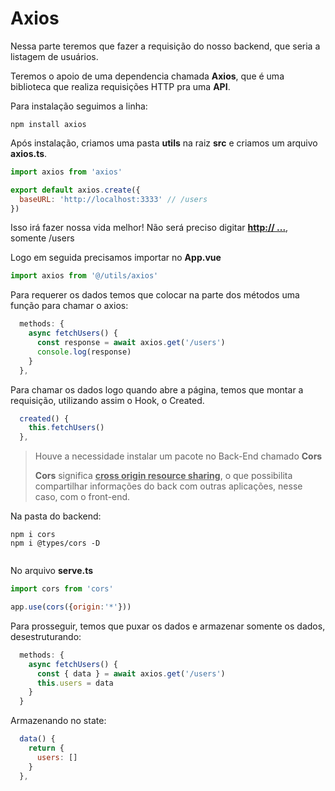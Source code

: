 # Axios

Nessa parte teremos que fazer a requisição do nosso backend, que seria a listagem de usuários.

Teremos o apoio de uma dependencia chamada **Axios**, que é uma biblioteca que realiza requisições HTTP pra uma **API**.

Para instalação seguimos a linha:

```
npm install axios
```

Após instalação, criamos uma pasta **utils** na raiz **src** e criamos um arquivo **axios.ts**.

```javascript
import axios from 'axios'

export default axios.create({
  baseURL: 'http://localhost:3333' // /users
})
```

Isso irá fazer nossa vida melhor! Não será preciso digitar <u>**http:// ...**</u>, somente /users

Logo em seguida precisamos importar no **App.vue**

```javascript
import axios from '@/utils/axios'
```

Para requerer os dados temos que colocar na parte dos métodos uma função para chamar o axios:

```javascript
  methods: {
    async fetchUsers() {
      const response = await axios.get('/users')
      console.log(response)
    }
  },
```

Para chamar os dados logo quando abre a página, temos que montar a requisição, utilizando assim o Hook, o Created.

```javascript
  created() {
    this.fetchUsers()
  },
```

> Houve a necessidade instalar um pacote no Back-End chamado **Cors**
> 
> **Cors** significa <u>**cross origin resource sharing**</u>, o que possibilita compartilhar informações do back com outras aplicações, nesse caso, com o front-end.

Na pasta do backend:

```
npm i cors
npm i @types/cors -D
```

```

```

No arquivo **serve.ts**

```javascript
import cors from 'cors'
```

```javascript
app.use(cors({origin:'*'}))
```



Para prosseguir, temos que puxar os dados e armazenar somente os dados, desestruturando:

```javascript
  methods: {
    async fetchUsers() {
      const { data } = await axios.get('/users')
      this.users = data
    }
  }
```

Armazenando no state:

```javascript
  data() {
    return {
      users: []
    }
  },
```

